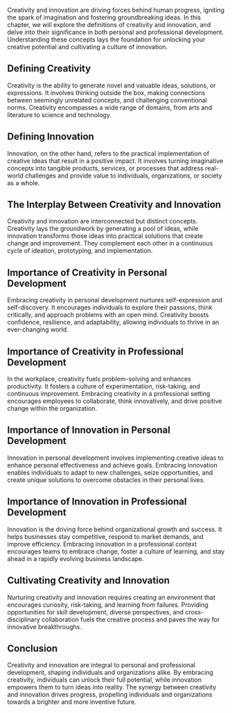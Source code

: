 
Creativity and innovation are driving forces behind human progress, igniting the spark of imagination and fostering groundbreaking ideas. In this chapter, we will explore the definitions of creativity and innovation, and delve into their significance in both personal and professional development. Understanding these concepts lays the foundation for unlocking your creative potential and cultivating a culture of innovation.

## Defining Creativity

Creativity is the ability to generate novel and valuable ideas, solutions, or expressions. It involves thinking outside the box, making connections between seemingly unrelated concepts, and challenging conventional norms. Creativity encompasses a wide range of domains, from arts and literature to science and technology.

## Defining Innovation

Innovation, on the other hand, refers to the practical implementation of creative ideas that result in a positive impact. It involves turning imaginative concepts into tangible products, services, or processes that address real-world challenges and provide value to individuals, organizations, or society as a whole.

## The Interplay Between Creativity and Innovation

Creativity and innovation are interconnected but distinct concepts. Creativity lays the groundwork by generating a pool of ideas, while innovation transforms those ideas into practical solutions that create change and improvement. They complement each other in a continuous cycle of ideation, prototyping, and implementation.

## Importance of Creativity in Personal Development

Embracing creativity in personal development nurtures self-expression and self-discovery. It encourages individuals to explore their passions, think critically, and approach problems with an open mind. Creativity boosts confidence, resilience, and adaptability, allowing individuals to thrive in an ever-changing world.

## Importance of Creativity in Professional Development

In the workplace, creativity fuels problem-solving and enhances productivity. It fosters a culture of experimentation, risk-taking, and continuous improvement. Embracing creativity in a professional setting encourages employees to collaborate, think innovatively, and drive positive change within the organization.

## Importance of Innovation in Personal Development

Innovation in personal development involves implementing creative ideas to enhance personal effectiveness and achieve goals. Embracing innovation enables individuals to adapt to new challenges, seize opportunities, and create unique solutions to overcome obstacles in their personal lives.

## Importance of Innovation in Professional Development

Innovation is the driving force behind organizational growth and success. It helps businesses stay competitive, respond to market demands, and improve efficiency. Embracing innovation in a professional context encourages teams to embrace change, foster a culture of learning, and stay ahead in a rapidly evolving business landscape.

## Cultivating Creativity and Innovation

Nurturing creativity and innovation requires creating an environment that encourages curiosity, risk-taking, and learning from failures. Providing opportunities for skill development, diverse perspectives, and cross-disciplinary collaboration fuels the creative process and paves the way for innovative breakthroughs.

## Conclusion

Creativity and innovation are integral to personal and professional development, shaping individuals and organizations alike. By embracing creativity, individuals can unlock their full potential, while innovation empowers them to turn ideas into reality. The synergy between creativity and innovation drives progress, propelling individuals and organizations towards a brighter and more inventive future.
